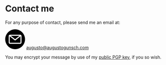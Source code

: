 # Contact me
For any purpose of contact, please send me an email at:

<nobr class="scroll"><img src="static/email.png"> augusto@augustogunsch.com</nobr>

You may encrypt your message by use of my <a href="static/augusto@augustogunsch.com.pub.asc">public PGP key</a>, if you so wish.
